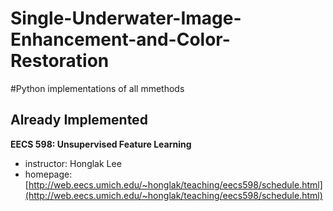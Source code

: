 <h1>Single-Underwater-Image-Enhancement-and-Color-Restoration</h1>

#Python implementations of all mmethods

## Already Implemented

**EECS 598: Unsupervised Feature Learning**
- instructor: Honglak Lee
- homepage: [http://web.eecs.umich.edu/~honglak/teaching/eecs598/schedule.html](http://web.eecs.umich.edu/~honglak/teaching/eecs598/schedule.html)
